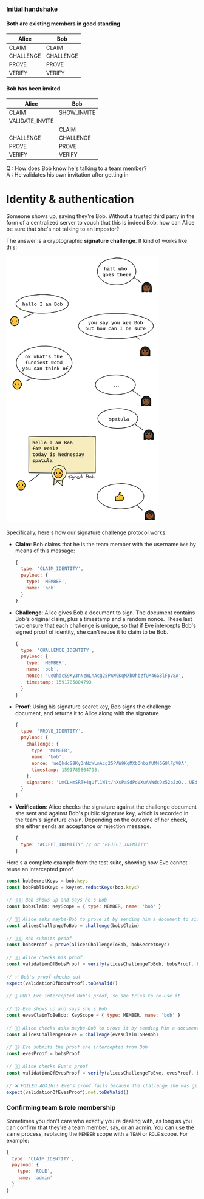 ﻿### Initial handshake

#### Both are existing members in good standing

| Alice     | Bob       |
| --------- | --------- |
| CLAIM     | CLAIM     |
| CHALLENGE | CHALLENGE |
| PROVE     | PROVE     |
| VERIFY    | VERIFY    |

#### Bob has been invited

| Alice           | Bob         |
| --------------- | ----------- |
| CLAIM           | SHOW_INVITE |
| VALIDATE_INVITE |             |
|                 | CLAIM       |
| CHALLENGE       | CHALLENGE   |
| PROVE           | PROVE       |
| VERIFY          | VERIFY      |

Q : How does Bob know he's talking to a team member?  
A : He validates his own invitation after getting in

# Identity & authentication

Someone shows up, saying they're Bob. Without a trusted third party in the form of a centralized
server to vouch that this is indeed Bob, how can Alice be sure that she's not talking to an
impostor?

The answer is a cryptographic **signature challenge**. It kind of works like this:

<img src='../../docs/img/sigchallenge.png' width='400' />

Specifically, here's how our signature challenge protocol works:

- **Claim**: Bob claims that he is the team member with the username `bob` by means of this message:

  ```js
  {
    type: 'CLAIM_IDENTITY',
    payload: {
      type: 'MEMBER',
      name: 'bob'
    }
  }
  ```

- **Challenge**: Alice gives Bob a document to sign. The document contains Bob's original claim,
  plus a timestamp and a random nonce. These last two ensure that each challenge is unique, so that
  if Eve intercepts Bob's signed proof of identity, she can't reuse it to claim to be Bob.

  ```js
  {
    type: 'CHALLENGE_IDENTITY',
    payload: {
      type: 'MEMBER',
      name: 'bob',
      nonce: 'ueQhdcS9Ky3nNzWLnAcg25PAW9KqMXbOhbzfUM46G8lFpV8A',
      timestamp: 1591785804793
    }
  }
  ```

- **Proof**: Using his signature secret key, Bob signs the challenge document, and returns it to
  Alice along with the signature.

  ```js
  {
    type: 'PROVE_IDENTITY',
    payload: {
      challenge: {
        type: 'MEMBER',
        name: 'bob',
        nonce: 'ueQhdcS9Ky3nNzWLnAcg25PAW9KqMXbOhbzfUM46G8lFpV8A',
        timestamp: 1591785804793,
      },
      signature: 'UmCLHmSRT+4qUfl1W1t/hXsPaSdPoVXuANWdcDz52bJzO...UEdN9bZ=='
    }
  }
  ```

- **Verification**: Alice checks the signature against the challenge document she sent and against
  Bob's public signature key, which is recorded in the team's signature chain. Depending on the
  outcome of her check, she either sends an acceptance or rejection message.

  ```js
  {
    type: 'ACCEPT_IDENTITY' // or 'REJECT_IDENTITY'
  }
  ```

Here's a complete example from the test suite, showing how Eve cannot reuse an intercepted proof.

```js
const bobSecretKeys = bob.keys
const bobPublicKeys = keyset.redactKeys(bob.keys)

// 👨🏻‍🦲 Bob shows up and says he's Bob
const bobsClaim: KeyScope = { type: MEMBER, name: 'bob' }

// 👩🏾 Alice asks maybe-Bob to prove it by sending him a document to sign
const alicesChallengeToBob = challenge(bobsClaim)

// 👨🏻‍🦲 Bob submits proof
const bobsProof = prove(alicesChallengeToBob, bobSecretKeys)

// 👩🏾 Alice checks his proof
const validationOfBobsProof = verify(alicesChallengeToBob, bobsProof, bobPublicKeys)

// ✅ Bob's proof checks out
expect(validationOfBobsProof).toBeValid()

// 👀 BUT! Eve intercepted Bob's proof, so she tries to re-use it

// 🦹‍♀️ Eve shows up and says she's Bob
const evesClaimToBeBob: KeyScope = { type: MEMBER, name: 'bob' }

// 👩🏾 Alice checks asks maybe-Bob to prove it by sending him a document to sign
const alicesChallengeToEve = challenge(evesClaimToBeBob)

// 🦹‍♀️ Eve submits the proof she intercepted from Bob
const evesProof = bobsProof

// 👩🏾 Alice checks Eve's proof
const validationOfEvesProof = verify(alicesChallengeToEve, evesProof, bobPublicKeys)

// ❌ FOILED AGAIN!! Eve's proof fails because the challenge she was given is different
expect(validationOfEvesProof).not.toBeValid()
```

### Confirming team & role membership

Sometimes you don't care who exactly you're dealing with, as long as you can confirm that they're a
team member, say, or an admin. You can use the same process, replacing the `MEMBER` scope with a
`TEAM` or `ROLE` scope. For example:

```js
{
  type: 'CLAIM_IDENTITY',
  payload: {
    type: 'ROLE',
    name: 'admin'
  }
}
```
